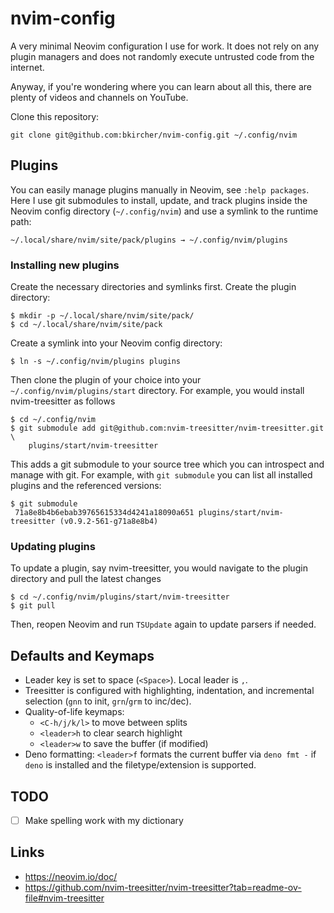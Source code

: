 # nvim-config

A very minimal Neovim configuration I use for work. It does not rely on any
plugin managers and does not randomly execute untrusted code from the internet.

Anyway, if you're wondering where you can learn about all this, there are plenty
of videos and channels on YouTube.

Clone this repository:

    git clone git@github.com:bkircher/nvim-config.git ~/.config/nvim

## Plugins

You can easily manage plugins manually in Neovim, see `:help packages`. Here I
use git submodules to install, update, and track plugins inside the Neovim
config directory (`~/.config/nvim`) and use a symlink to the runtime path:

    ~/.local/share/nvim/site/pack/plugins → ~/.config/nvim/plugins

### Installing new plugins

Create the necessary directories and symlinks first. Create the plugin
directory:

    $ mkdir -p ~/.local/share/nvim/site/pack/
    $ cd ~/.local/share/nvim/site/pack

Create a symlink into your Neovim config directory:

    $ ln -s ~/.config/nvim/plugins plugins

Then clone the plugin of your choice into your `~/.config/nvim/plugins/start`
directory. For example, you would install nvim-treesitter as follows

    $ cd ~/.config/nvim
    $ git submodule add git@github.com:nvim-treesitter/nvim-treesitter.git \
        plugins/start/nvim-treesitter

This adds a git submodule to your source tree which you can introspect and
manage with git. For example, with `git submodule` you can list all installed
plugins and the referenced versions:

    $ git submodule
     71a8e8b4b6ebab39765615334d4241a18090a651 plugins/start/nvim-treesitter (v0.9.2-561-g71a8e8b4)

### Updating plugins

To update a plugin, say nvim-treesitter, you would navigate to the plugin
directory and pull the latest changes

    $ cd ~/.config/nvim/plugins/start/nvim-treesitter
    $ git pull

Then, reopen Neovim and run `TSUpdate` again to update parsers if needed.

## Defaults and Keymaps

- Leader key is set to space (`<Space>`). Local leader is `,`.
- Treesitter is configured with highlighting, indentation, and incremental
  selection (`gnn` to init, `grn`/`grm` to inc/dec).
- Quality-of-life keymaps:
  - `<C-h/j/k/l>` to move between splits
  - `<leader>h` to clear search highlight
  - `<leader>w` to save the buffer (if modified)
- Deno formatting: `<leader>f` formats the current buffer via `deno fmt -` if
  `deno` is installed and the filetype/extension is supported.

## TODO

- [ ] Make spelling work with my dictionary

## Links

- https://neovim.io/doc/
- https://github.com/nvim-treesitter/nvim-treesitter?tab=readme-ov-file#nvim-treesitter
